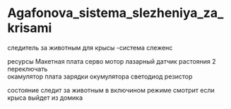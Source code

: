 # Agafonova_sistema_slezheniya_za_krisami
следитель за животным для крысы -система слеженc 

ресурсы 
Макетная плата 
серво мотор 
лазарный датчик растояния  2
переключать  
окамулятор
плата зарядки окумулятора 
светодиод
резистор 

состояние
следит за животным 
в включином режиме смотрит если крыса выйдет из домика 
